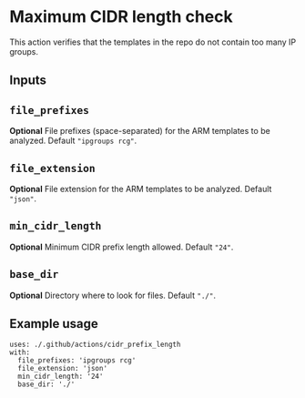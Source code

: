# Maximum CIDR length check

This action verifies that the templates in the repo do not contain too many IP groups.

## Inputs

## `file_prefixes`

**Optional** File prefixes (space-separated) for the ARM templates to be analyzed. Default `"ipgroups rcg"`.

## `file_extension`

**Optional** File extension for the ARM templates to be analyzed. Default `"json"`.

## `min_cidr_length`

**Optional** Minimum CIDR prefix length allowed. Default `"24"`.

## `base_dir`

**Optional** Directory where to look for files. Default `"./"`.

## Example usage

```
uses: ./.github/actions/cidr_prefix_length
with:
  file_prefixes: 'ipgroups rcg'
  file_extension: 'json'
  min_cidr_length: '24'
  base_dir: './'
```
